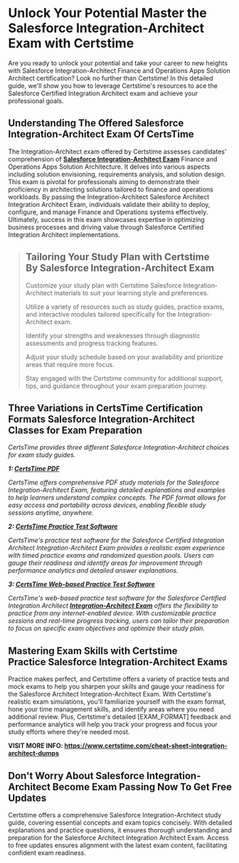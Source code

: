<h1><strong>Unlock Your Potential Master the Salesforce Integration-Architect Exam with Certstime</strong></h1>

<p>Are you ready to unlock your potential and take your career to new heights with Salesforce Integration-Architect Finance and Operations Apps Solution Architect certification? Look no further than Certstime! In this detailed guide, we'll show you how to leverage Certstime's resources to ace the Salesforce Certified Integration Architect exam and achieve your professional goals.</p>

<h2><strong>Understanding The Offered Salesforce Integration-Architect Exam Of CertsTime</strong></h2>

<p>The Integration-Architect exam offered by Certstime assesses candidates' comprehension of <strong><a href="https://www.certstime.com/cheat-sheet-salesforce-dumps">Salesforce Integration-Architect Exam</a></strong> Finance and Operations Apps Solution Architecture. It delves into various aspects including solution envisioning, requirements analysis, and solution design. This exam is pivotal for professionals aiming to demonstrate their proficiency in architecting solutions tailored to finance and operations workloads. By passing the Integration-Architect Salesforce Architect Integration Architect Exam, individuals validate their ability to deploy, configure, and manage Finance and Operations systems effectively. Ultimately, success in this exam showcases expertise in optimizing business processes and driving value through Salesforce Certified Integration Architect implementations.</p>

<blockquote>
<h2><strong>Tailoring Your Study Plan with Certstime By Salesforce Integration-Architect Exam</strong></h2>

<p>Customize your study plan with Certstime Salesforce Integration-Architect materials to suit your learning style and preferences.</p>

<p>Utilize a variety of resources such as study guides, practice exams, and interactive modules tailored specifically for the Integration-Architect exam.</p>

<p>Identify your strengths and weaknesses through diagnostic assessments and progress tracking features.</p>

<p>Adjust your study schedule based on your availability and prioritize areas that require more focus.</p>

<p>Stay engaged with the Certstime community for additional support, tips, and guidance throughout your exam preparation journey.</p>
</blockquote>

<h2><meta name="generator" content="quillbot-pphr" /><strong>Three Variations in CertsTime Certification Formats Salesforce Integration-Architect Classes for Exam Preparation</strong></h2>

<p><em>CertsTime provides three different Salesforce Integration-Architect <meta name="generator" content="quillbot-pphr" />choices for exam study guides.</em></p>

<p><em><strong>1: <u>CertsTime PDF</u></strong></em></p>

<p><em>CertsTime offers comprehensive PDF study materials for the Salesforce Integration-Architect Exam, featuring detailed explanations and examples to help learners understand complex concepts. The PDF format allows for easy access and portability across devices, enabling flexible study sessions anytime, anywhere.</em></p>

<p><em><strong>2: <u>CertsTime Practice Test Software</u></strong></em></p>

<p><em>CertsTime's practice test software for the Salesforce Certified Integration Architect Integration-Architect Exam provides a realistic exam experience with timed practice exams and randomized question pools. Users can gauge their readiness and identify areas for improvement through performance analytics and detailed answer explanations.</em></p>

<p><em><strong>3: <u>CertsTime Web-based Practice Test Software</u></strong></em></p>

<p><em>CertsTime's web-based practice test software for the Salesforce Certified Integration Architect <strong><a href="https://www.certstime.com/questions/salesforce/integration-architect-exam">Integration-Architect Exam</a></strong> offers the flexibility to practice from any internet-enabled device. With customizable practice sessions and real-time progress tracking, users can tailor their preparation to focus on specific exam objectives and optimize their study plan.</em></p>

<h2><strong>Mastering Exam Skills with Certstime Practice Salesforce Integration-Architect Exams</strong></h2>

<p>Practice makes perfect, and Certstime offers a variety of practice tests and mock exams to help you sharpen your skills and gauge your readiness for the Salesforce Architect Integration-Architect Exam. With Certstime's realistic exam simulations, you'll familiarize yourself with the exam format, hone your time management skills, and identify areas where you need additional review. Plus, Certstime's detailed [EXAM_FORMAT] feedback and performance analytics will help you track your progress and focus your study efforts where they're needed most.</p>

<p><strong>VISIT MORE INFO: <a href="https://www.certstime.com/cheat-sheet-integration-architect-dumps">https://www.certstime.com/cheat-sheet-integration-architect-dumps</a></strong></p>

<h2><meta name="generator" content="quillbot-pphr" /><strong>Don't Worry About Salesforce Integration-Architect Become Exam Passing Now To Get Free Updates</strong></h2>

<p>Certstime offers a comprehensive Salesforce Integration-Architect study guide, covering essential concepts and exam topics concisely. With detailed explanations and practice questions, it ensures thorough understanding and preparation for the Salesforce Architect Integration Architect Exam. Access to free updates ensures alignment with the latest exam content, facilitating confident exam readiness.</p>
